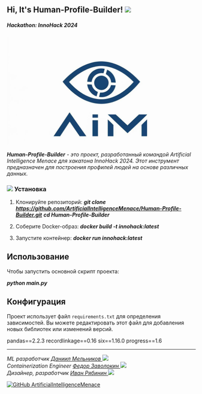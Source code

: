 <h2> Hi, It's Human-Profile-Builder! <img src="https://media.giphy.com/media/mGcNjsfWAjY5AEZNw6/giphy.gif" width="50"></h2>
<h5>Hackathon: InnoHack 2024</h5>
<img src="Logo.jpg" width="600">
</br>


***Human-Profile-Builder** - это проект, разработанный командой Artificial Intelligence Menace для хакатона InnoHack 2024. Этот инструмент предназначен для построения профилей людей на основе различных данных.*


### <img src="https://media.giphy.com/media/VgCDAzcKvsR6OM0uWg/giphy.gif" width="50"> Установка


1. Клонируйте репозиторий:
***git clone https://github.com/ArtificialIntelligenceMenace/Human-Profile-Builder.git***
***cd Human-Profile-Builder***

2. Соберите Docker-образ:
***docker build -t innohack:latest***

3. Запустите контейнер:
***docker run innohack:latest***

## Использование

Чтобы запустить основной скрипт проекта:

***python main.py***


## Конфигурация

Проект использует файл `requirements.txt` для определения зависимостей. Вы можете редактировать этот файл для добавления новых библиотек или изменений версий.

pandas==2.2.3
recordlinkage==0.16
six==1.16.0
progress==1.6



- - -
<p><em>ML разработчик <a href="https://t.me/NoxRessurected">Даниил Мельников </a><img src="https://media.giphy.com/media/WUlplcMpOCEmTGBtBW/giphy.gif" width="30"></br>
Containerization Engineer <a href="https://t.me/faster_name8322000">Федор Заволокин </a><img src="https://media.giphy.com/media/fYSnHlufseco8Fh93Z/giphy.gif" width="30"></br>
Дизайнер, разработчик
 <a href="https://t.me/c1cadaCE5">Иван Рябинин </a><img src="https://analyticsindiamag.com/wp-content/uploads/2018/12/programming.gif" width="40">
</em></p>


[![GitHub ArtificialIntelligenceMenace](https://img.shields.io/github/followers/ArtificialIntelligenceMenace?label=follow&style=social)](https://github.com/ArtificialIntelligenceMenace)


